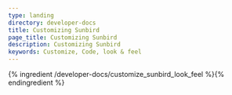 ```yaml
---
type: landing
directory: developer-docs
title: Customizing Sunbird
page_title: Customizing Sunbird
description: Customizing Sunbird
keywords: Customize, Code, look & feel  
---
```

 

{% ingredient /developer-docs/customize_sunbird_look_feel %}{% endingredient %}
